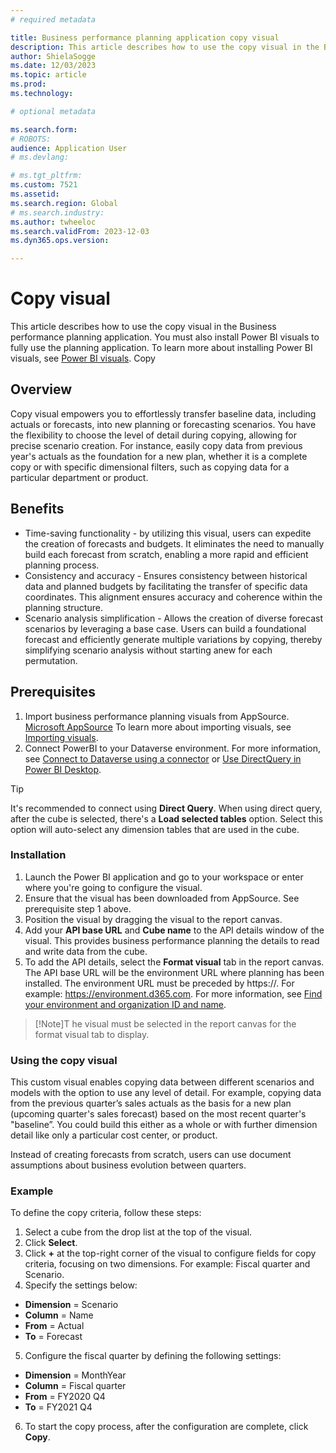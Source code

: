 ```yaml
---
# required metadata

title: Business performance planning application copy visual
description: This article describes how to use the copy visual in the Business performance planning application.
author: ShielaSogge
ms.date: 12/03/2023
ms.topic: article
ms.prod: 
ms.technology: 

# optional metadata

ms.search.form: 
# ROBOTS: 
audience: Application User
# ms.devlang: 

# ms.tgt_pltfrm: 
ms.custom: 7521
ms.assetid: 
ms.search.region: Global
# ms.search.industry: 
ms.author: twheeloc
ms.search.validFrom: 2023-12-03
ms.dyn365.ops.version: 

---
```

# Copy visual

This article describes how to use the copy visual in the Business performance planning application. You must also install Power BI visuals to fully use the planning application. To learn more about installing Power BI visuals, see [Power BI visuals](/power-bi/developer/visuals).
Copy

## Overview

Copy visual empowers you to effortlessly transfer baseline data, including actuals or forecasts, into new planning or forecasting scenarios. You have the flexibility to choose the level of detail during copying, allowing for precise scenario creation. For instance, easily copy data from previous year's actuals as the foundation for a new plan, whether it is a complete copy or with specific dimensional filters, such as copying data for a particular department or product.

## Benefits

 - Time-saving functionality - by utilizing this visual, users can expedite the creation of forecasts and budgets. It eliminates the need to manually build each forecast from scratch, enabling a more rapid and efficient planning process.
 - Consistency and accuracy - Ensures consistency between historical data and planned budgets by facilitating the transfer of specific data coordinates. This alignment ensures accuracy and coherence within the planning structure.
 - Scenario analysis simplification - Allows the creation of diverse forecast scenarios by leveraging a base case. Users can build a foundational forecast and efficiently generate multiple variations by copying, thereby simplifying scenario analysis without starting anew for each permutation.


## Prerequisites

1.  Import business performance planning visuals from AppSource. [Microsoft AppSource]([https://appsource.microsoft.com])  To learn more about importing visuals, see [Importing visuals](/power-bi/developer/visuals/import-visual).
2.  Connect PowerBI to your Dataverse environment. For more information, see [Connect to Dataverse using a connector](/power-apps/maker/data-platform/data-platform-powerbi-connector?tabs=Dataverse#connect-to-dataverse-using-a-connector) or [Use DirectQuery in Power BI Desktop](/power-bi/connect-data/desktop-use-directquery).

>[!Tip]
>It's recommended to connect using **Direct Query**. When using direct query, after the cube is selected, there's a **Load selected tables** option. Select this option will auto-select any dimension tables that are used in the cube.

### Installation 

1.  Launch the Power BI application and go to your workspace or enter where you're going to configure the visual.
2.  Ensure that the visual has been downloaded from AppSource. See prerequisite step 1 above.  
3.  Position the visual by dragging the visual to the report canvas.
4.  Add your **API base URL** and **Cube name** to the API details window of the visual. This provides business performance planning the details to read and write data from the cube.
5.  To add the API details, select the **Format visual** tab in the report canvas. The API base URL will be the environment URL where planning has been installed. The environment URL must be preceded by https://. For example:  https://environment.d365.com. For more information, see [Find your environment and organization ID and name](/power-platform/admin/determine-org-id-name).

>[!Note]T
>he visual must be selected in the report canvas for the format visual tab to display.

### Using the copy visual

This custom visual enables copying data between different scenarios and models with the option to use any level of detail. For example, copying data from the previous quarter’s sales actuals as the basis for a new plan (upcoming quarter's sales forecast) based on the most recent quarter's "baseline”. You could build this either as a whole or with further dimension detail like only a particular cost center, or product.

Instead of creating forecasts from scratch, users can use document assumptions about business evolution between quarters.

### Example

To define the copy criteria, follow these steps:
1. Select a cube from the drop list at the top of the visual.
2. Click **Select**.
3. Click **+** at the top-right corner of the visual to configure fields for copy criteria, focusing on two dimensions.  For example:  Fiscal quarter and Scenario.
4. Specify the settings below:
 - **Dimension** = Scenario
 - **Column** = Name
 - **From** = Actual
 - **To** = Forecast
5. Configure the fiscal quarter by defining the following settings:
  - **Dimension** = MonthYear
  - **Column** = Fiscal quarter
  - **From** = FY2020 Q4
  - **To** = FY2021 Q4
6. To start the copy process, after the configuration are complete, click **Copy**.
